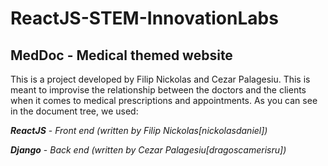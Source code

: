 # ReactJS-STEM-InnovationLabs
## MedDoc - Medical themed website
This is a project developed by Filip Nickolas and Cezar Palagesiu. This is meant to improvise the relationship between the doctors and the clients when it comes to medical prescriptions and appointments.
As you can see in the document tree, we used:

***ReactJS*** - *Front end (written by Filip Nickolas[nickolasdaniel])*

***Django*** - *Back end (written by Cezar Palagesiu[dragoscamerisru])*
